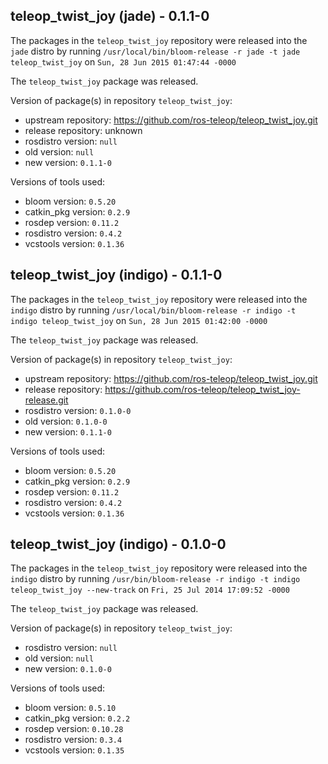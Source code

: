 ## teleop_twist_joy (jade) - 0.1.1-0

The packages in the `teleop_twist_joy` repository were released into the `jade` distro by running `/usr/local/bin/bloom-release -r jade -t jade teleop_twist_joy` on `Sun, 28 Jun 2015 01:47:44 -0000`

The `teleop_twist_joy` package was released.

Version of package(s) in repository `teleop_twist_joy`:
- upstream repository: https://github.com/ros-teleop/teleop_twist_joy.git
- release repository: unknown
- rosdistro version: `null`
- old version: `null`
- new version: `0.1.1-0`

Versions of tools used:
- bloom version: `0.5.20`
- catkin_pkg version: `0.2.9`
- rosdep version: `0.11.2`
- rosdistro version: `0.4.2`
- vcstools version: `0.1.36`


## teleop_twist_joy (indigo) - 0.1.1-0

The packages in the `teleop_twist_joy` repository were released into the `indigo` distro by running `/usr/local/bin/bloom-release -r indigo -t indigo teleop_twist_joy` on `Sun, 28 Jun 2015 01:42:00 -0000`

The `teleop_twist_joy` package was released.

Version of package(s) in repository `teleop_twist_joy`:
- upstream repository: https://github.com/ros-teleop/teleop_twist_joy.git
- release repository: https://github.com/ros-teleop/teleop_twist_joy-release.git
- rosdistro version: `0.1.0-0`
- old version: `0.1.0-0`
- new version: `0.1.1-0`

Versions of tools used:
- bloom version: `0.5.20`
- catkin_pkg version: `0.2.9`
- rosdep version: `0.11.2`
- rosdistro version: `0.4.2`
- vcstools version: `0.1.36`


## teleop_twist_joy (indigo) - 0.1.0-0

The packages in the `teleop_twist_joy` repository were released into the `indigo` distro by running `/usr/bin/bloom-release -r indigo -t indigo teleop_twist_joy --new-track` on `Fri, 25 Jul 2014 17:09:52 -0000`

The `teleop_twist_joy` package was released.

Version of package(s) in repository `teleop_twist_joy`:
- rosdistro version: `null`
- old version: `null`
- new version: `0.1.0-0`

Versions of tools used:
- bloom version: `0.5.10`
- catkin_pkg version: `0.2.2`
- rosdep version: `0.10.28`
- rosdistro version: `0.3.4`
- vcstools version: `0.1.35`


